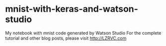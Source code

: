 # mnist-with-keras-and-watson-studio
My notebook with mnist code generated by Watson Studio
For the complete tutorial and other blog posts, please visit http://LZRVC.com

